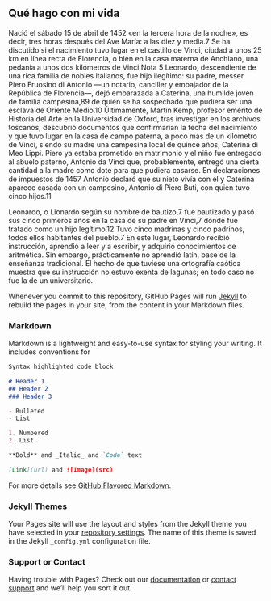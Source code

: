 ## Qué hago con mi vida 
Nació el sábado 15 de abril de 1452 «en la tercera hora de la noche», es decir, tres horas después del Ave María: a las diez y media.7​ Se ha discutido si el nacimiento tuvo lugar en el castillo de Vinci, ciudad a unos 25 km en línea recta de Florencia, o bien en la casa materna de Anchiano, una pedanía a unos dos kilómetros de Vinci.Nota 5​ Leonardo, descendiente de una rica familia de nobles italianos, fue hijo ilegítimo: su padre, messer Piero Fruosino di Antonio —un notario, canciller y embajador de la República de Florencia—, dejó embarazada a Caterina, una humilde joven de familia campesina,8​9​ de quien se ha sospechado que pudiera ser una esclava de Oriente Medio.10​ Últimamente, Martin Kemp, profesor emérito de Historia del Arte en la Universidad de Oxford, tras investigar en los archivos toscanos, descubrió documentos que confirmarían la fecha del nacimiento y que tuvo lugar en la casa de campo paterna, a poco más de un kilómetro de Vinci, siendo su madre una campesina local de quince años, Caterina di Meo Lippi. Piero ya estaba prometido en matrimonio y el niño fue entregado al abuelo paterno, Antonio da Vinci que, probablemente, entregó una cierta cantidad a la madre como dote para que pudiera casarse. En declaraciones de impuestos de 1457 Antonio declaró que su nieto vivía con él y Caterina aparece casada con un campesino, Antonio di Piero Buti, con quien tuvo cinco hijos.11​

Leonardo, o Lionardo según su nombre de bautizo,7​ fue bautizado y pasó sus cinco primeros años en la casa de su padre en Vinci,7​ donde fue tratado como un hijo legítimo.12​ Tuvo cinco madrinas y cinco padrinos, todos ellos habitantes del pueblo.7​ En este lugar, Leonardo recibió instrucción, aprendió a leer y a escribir, y adquirió conocimientos de aritmética. Sin embargo, prácticamente no aprendió latín, base de la enseñanza tradicional. El hecho de que tuviese una ortografía caótica muestra que su instrucción no estuvo exenta de lagunas; en todo caso no fue la de un universitario.

Whenever you commit to this repository, GitHub Pages will run [Jekyll](https://jekyllrb.com/) to rebuild the pages in your site, from the content in your Markdown files.

### Markdown

Markdown is a lightweight and easy-to-use syntax for styling your writing. It includes conventions for

```markdown
Syntax highlighted code block

# Header 1
## Header 2
### Header 3

- Bulleted
- List

1. Numbered
2. List

**Bold** and _Italic_ and `Code` text

[Link](url) and ![Image](src)
```

For more details see [GitHub Flavored Markdown](https://guides.github.com/features/mastering-markdown/).

### Jekyll Themes

Your Pages site will use the layout and styles from the Jekyll theme you have selected in your [repository settings](https://github.com/silvowski/prueba/settings). The name of this theme is saved in the Jekyll `_config.yml` configuration file.

### Support or Contact

Having trouble with Pages? Check out our [documentation](https://help.github.com/categories/github-pages-basics/) or [contact support](https://github.com/contact) and we’ll help you sort it out.
